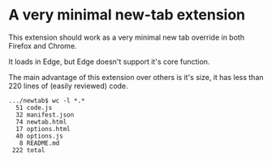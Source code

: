 
# A very minimal new-tab extension

This extension should work as a very minimal new tab override 
in both Firefox and Chrome.

It loads in Edge, but Edge doesn't support it's core function.


The main advantage of this extension over others is it's size, it has less than 220 lines of (easily reviewed) code.

````
.../newtab$ wc -l *.*
  51 code.js
  32 manifest.json
  74 newtab.html
  17 options.html
  40 options.js
   8 README.md
 222 total
````
